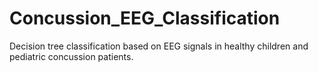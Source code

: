 # Concussion_EEG_Classification
Decision tree classification based on EEG signals in healthy children and pediatric concussion patients.
